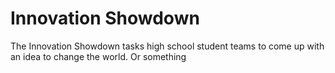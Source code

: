 # Innovation Showdown
The Innovation Showdown tasks high school student teams to come up with an idea to change the world. Or something
